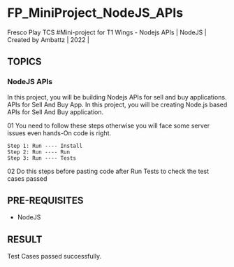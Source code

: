 # FP_MiniProject_NodeJS_APIs
Fresco Play TCS #Mini-project for T1 Wings - Nodejs APIs | NodeJS | Created by Ambattz | 2022 |

## TOPICS
### NodeJS APIs
In this project, you will be building Nodejs APIs for sell and buy applications. APIs for Sell And Buy App. In this project, you will be creating Node.js based APIs for Sell And Buy application.

01 You need to follow these steps otherwise you will face some server issues even hands-On code is right. 

    Step 1: Run ---- Install
    Step 2: Run ---- Run
    Step 3: Run ---- Tests 
    
02 Do this steps before pasting code after Run Tests to check the test cases passed

## PRE-REQUISITES
* NodeJS

## RESULT
Test Cases passed successfully.
